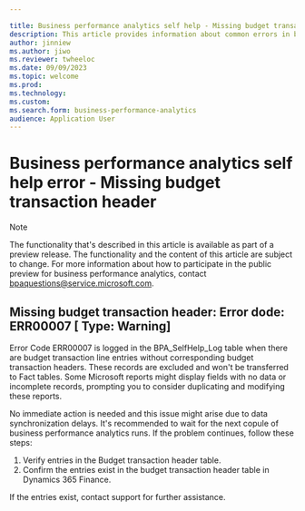 ```yaml
---

title: Business performance analytics self help - Missing budget transaction header
description: This article provides information about common errors in business performance analytics.
author: jinniew
ms.author: jiwo
ms.reviewer: twheeloc 
ms.date: 09/09/2023
ms.topic: welcome
ms.prod: 
ms.technology:
ms.custom:
ms.search.form: business-performance-analytics
audience: Application User
---
```


# Business performance analytics self help error - Missing budget transaction header

> [!NOTE]
> The functionality that's described in this article is available as part of a preview release. The functionality and the content of this article are subject to change. For more information about how to participate in the public preview for business performance analytics, contact <bpaquestions@service.microsoft.com>.

## Missing budget transaction header: Error dode: ERR00007 [ Type: Warning] 
Error Code ERR00007 is logged in the BPA_SelfHelp_Log table when there are budget transaction line entries without corresponding budget transaction headers. These records are excluded and won't be transferred to Fact tables. Some Microsoft reports might display fields with no data or incomplete records, prompting you to consider duplicating and modifying these reports. 
 

No immediate action is needed and this issue might arise due to data synchronization delays. It's recommended to wait for the next copule of business performance analytics runs. 
If the problem continues, follow these steps: 
1. Verify entries in the Budget transaction header table.
2. Confirm the entries exist in the budget transaction header table in Dynamics 365 Finance.

If the entries exist, contact support for further assistance. 
